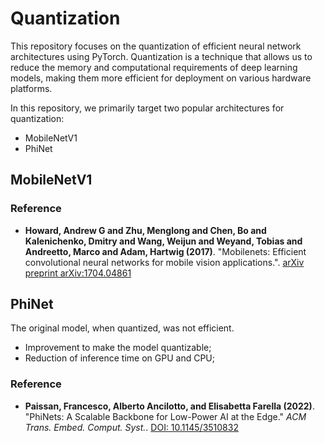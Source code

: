 # Quantization

This repository focuses on the quantization of efficient neural network architectures using PyTorch. Quantization is a technique that allows us to reduce the memory and computational requirements of deep learning models, making them more efficient for deployment on various hardware platforms.

In this repository, we primarily target two popular architectures for quantization:

- MobileNetV1
- PhiNet

## MobileNetV1
### Reference
- **Howard, Andrew G and Zhu, Menglong and Chen, Bo and Kalenichenko, Dmitry and Wang, Weijun and Weyand, Tobias and Andreetto, Marco and Adam, Hartwig (2017)**. "Mobilenets: Efficient convolutional neural networks for mobile vision applications.". [arXiv preprint arXiv:1704.04861](https://arxiv.org/pdf/1704.04861.pdf%EF%BC%89)

## PhiNet
The original model, when quantized, was not efficient.
- Improvement to make the model quantizable;
- Reduction of inference time on GPU and CPU;

### Reference
- **Paissan, Francesco, Alberto Ancilotto, and Elisabetta Farella (2022)**. "PhiNets: A Scalable Backbone for Low-Power AI at the Edge." *ACM Trans. Embed. Comput. Syst.*. [DOI: 10.1145/3510832](https://doi.org/10.1145/3510832)
